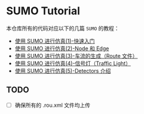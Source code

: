 <!--
 * @Author: WANG Maonan
 * @Date: 2021-09-22 14:11:27
 * @Description: 文档介绍
 * @LastEditTime: 2021-11-10 16:41:14
-->

# SUMO Tutorial

本仓库所有的代码对应以下的几篇 `SUMO` 的教程：

- [使用 SUMO 进行仿真(1)-快速入门](https://mathpretty.com/12816.html)
- [使用 SUMO 进行仿真(2)-Node 和 Edge](https://mathpretty.com/12797.html)
- [使用 SUMO 进行仿真(3)-车流的生成（Route 文件）](https://mathpretty.com/14077.html)
- [使用 SUMO 进行仿真(4)-信号灯（Traffic Light）](https://mathpretty.com/14088.html)
- [使用 SUMO 进行仿真(5)-Detectors 介绍](https://mathpretty.com/12831.html)


## TODO

- [ ] 确保所有的 .rou.xml 文件均上传